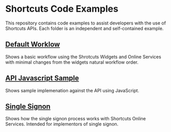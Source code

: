 # Shortcuts Code Examples

This repository contains code examples to assist
developers with the use of Shortcuts APIs. Each 
folder is an independent and self-contained example.

## [Default Worklow](default-workflow/)

Shows a basic workflow using the Shrotcuts Widgets and Online Services with minimal changes from the widgets natural workflow order.

## [API Javascript Sample](api-js-sample/)

Shows sample implemenation against the API using JavaScript.

## [Single Signon](single-signon/)

Shows how the single signon process works with Shortcuts 
Online Services. Intended for implementors of single signon.

